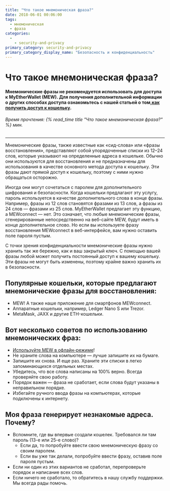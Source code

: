 ```yaml
---
title: "Что такое мнемоническая фраза?"
date: 2018-06-01 00:06:00
tags:
  - мнемоническая
  - фраза
categories:
  - 
    - security-and-privacy
primary_category: security-and-privacy
primary_category_display_name: "Безопасность и конфиденциальность"
---
```


# __Что такое мнемоническая фраза?__
#### __Мнемонические фразы не рекомендуется использовать для доступа к MyEtherWallet (MEW).  Для получения дополнительной информации о других способах доступа ознакомьтесь с нашей статьей о том,[как получить доступ к кошельку](/@@@@@@/getting-started/how-to-access-your-wallet/).__
###### Время прочтения: {% read_time title "Что такое мнемоническая фраза?" %} мин.
***

Мнемонические фразы, также известные как «сид-слова» или «фразы восстановления», представляют собой упорядоченные списки из 12–24 слов, которые указывают на определенные адреса в кошельке. Обычно они используются для восстановления и не предназначены для использования в качестве основного метода доступа к кошельку. Эти фразы дают прямой доступ к кошельку, поэтому с ними нужно обращаться осторожно.

Иногда они могут сочетаться с паролем для дополнительного шифрования и безопасности. Когда кошельки предлагают эту услугу, пароль используется в качестве дополнительного слова в конце фразы. Например, фразы из 12 слов становятся фразами из 13 слов, а фразы из 24 слов — фразами из  25 слов. MyEtherWallet предлагает эту функцию, а MEWconnect — нет. Это означает, что любые мнемонические фразы, сгенерированные непосредственно на веб-сайте MEW, будут иметь в конце дополнительное слово. Но если вы используете фразу восстановления MEWconnect в веб-интерфейсе, вам нужно оставить поле пароля пустым.

С точки зрения конфиденциальности мнемонические фразы нужно хранить так же бережно, как и ваш закрытый ключ. С помощью вашей фразы любой может получить постоянный доступ к вашему кошельку. Эти фразы не могут быть изменены, поэтому крайне важно хранить их в безопасности.

## __Популярные кошельки, которые предлагают мнемонические фразы для восстановления:__
* MEW! А также наше приложение для смартфонов MEWconnect.
* Аппаратные кошельки, например, Ledger Nano S или Trezor.
* MetaMask, JAXX и другие ETH-кошельки.

## __Вот несколько советов по использованию мнемонических фраз:__
* [Используйте MEW в офлайн-режиме](/@@@@@@/offline/using-mew-offline/)!
* Не храните слова на компьютере — лучше запишите их на бумаге.
* Запишите их снова. И еще раз. Храните эти списки в легко запоминающихся отдельных местах.
* Убедитесь, что все слова написаны на 100% верно. Всегда проверяйте свою работу.
* Порядок важен — фраза не сработает, если слова будут указаны в неправильном порядке.
* Избегайте ручного ввода фразы на компьютерах, которые подключены к интернету.

## __Моя фраза генерирует незнакомые адреса. Почему?__
* Вспомните, где вы впервые создали кошелек. Требовался ли там пароль (13-е или 25-е слово)?
    * Если да, то попробуйте ввести свою мнемоническую фразу со своим паролем.
    * Если вы уже так делали, попробуйте ввести фразу, оставив поле пароля пустым.
* Если ни один из этих вариантов не сработал, перепроверьте порядок и написание всех слов.
* Если ничего не сработало, то обратитесь в нашу службу поддержки. Мы всегда рады помочь.